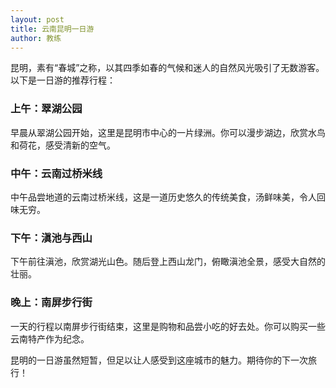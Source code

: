 ```yaml
---
layout: post
title: 云南昆明一日游
author: 教练
---
```


昆明，素有“春城”之称，以其四季如春的气候和迷人的自然风光吸引了无数游客。以下是一日游的推荐行程：

### 上午：翠湖公园
早晨从翠湖公园开始，这里是昆明市中心的一片绿洲。你可以漫步湖边，欣赏水鸟和荷花，感受清新的空气。

### 中午：云南过桥米线
中午品尝地道的云南过桥米线，这是一道历史悠久的传统美食，汤鲜味美，令人回味无穷。

### 下午：滇池与西山
下午前往滇池，欣赏湖光山色。随后登上西山龙门，俯瞰滇池全景，感受大自然的壮丽。

### 晚上：南屏步行街
一天的行程以南屏步行街结束，这里是购物和品尝小吃的好去处。你可以购买一些云南特产作为纪念。

昆明的一日游虽然短暂，但足以让人感受到这座城市的魅力。期待你的下一次旅行！
